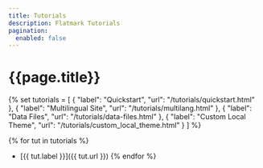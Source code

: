 ```yaml
---
title: Tutorials
description: Flatmark Tutorials
pagination:
  enabled: false
---
```


# {{page.title}}

{%
set tutorials = [
    { "label": "Quickstart", "url": "/tutorials/quickstart.html" },
    { "label": "Multilingual Site", "url": "/tutorials/multilang.html" },
    { "label": "Data Files", "url": "/tutorials/data-files.html" },
    { "label": "Custom Local Theme", "url": "/tutorials/custom_local_theme.html" }
]
%}


{% for tut in tutorials %}
- [{{ tut.label }}]({{ tut.url }})
{% endfor %}





